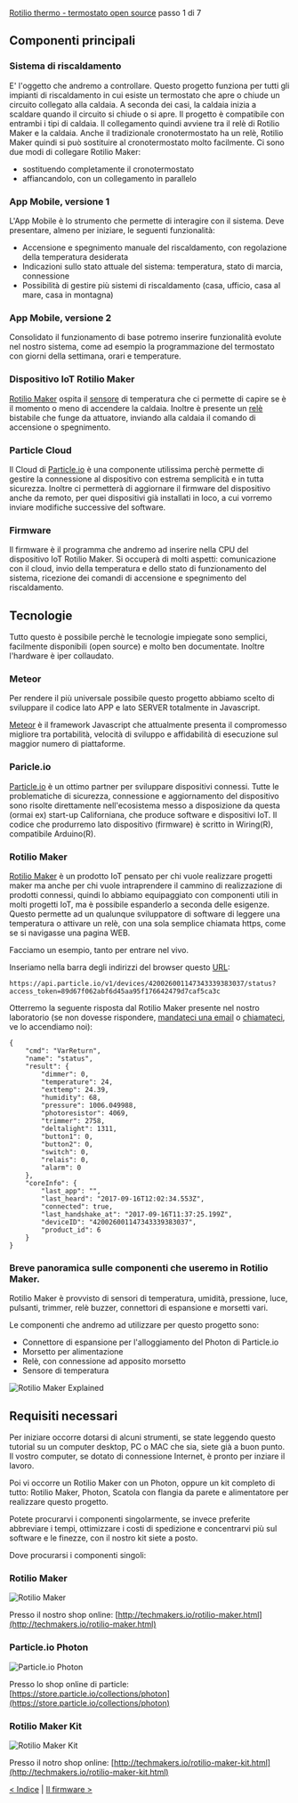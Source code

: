 [Rotilio thermo - termostato open source](README.md) passo 1 di 7

## Componenti principali

### Sistema di riscaldamento

E' l'oggetto che andremo a controllare. Questo progetto funziona per tutti gli impianti di riscaldamento in cui esiste un termostato che apre o chiude un circuito collegato alla caldaia.
A seconda dei casi, la caldaia inizia a scaldare quando il circuito si chiude o si apre. Il progetto è compatibile con entrambi i tipi di caldaia.
Il collegamento quindi avviene tra il relè di Rotilio Maker e la caldaia.
Anche il tradizionale cronotermostato ha un relè, Rotilio Maker quindi si può sostituire al cronotermostato molto facilmente.
Ci sono due modi di collegare Rotilio Maker:

- sostituendo completamente il cronotermostato
- affiancandolo, con un collegamento in parallelo 

### App Mobile, versione 1

L'App Mobile è lo strumento che permette di interagire con il sistema. Deve presentare, almeno per iniziare, le seguenti funzionalità:

- Accensione e spegnimento manuale del riscaldamento, con regolazione della temperatura desiderata
- Indicazioni sullo stato attuale del sistema: temperatura, stato di marcia, connessione
- Possibilità di gestire più sistemi di riscaldamento (casa, ufficio, casa al mare, casa in montagna)

### App Mobile, versione 2

Consolidato il funzionamento di base potremo inserire funzionalità evolute nel nostro sistema, come ad esempio la programmazione del termostato con giorni della settimana, orari e temperature.

### Dispositivo IoT Rotilio Maker

[Rotilio Maker](https://techmakers.io/rotilio-maker.html) ospita il [sensore](https://it.wikipedia.org/wiki/Sensore) di temperatura che ci permette di capire se è il momento o meno di accendere la caldaia. Inoltre è presente un [relè](https://it.wikipedia.org/wiki/Rel%C3%A8) bistabile che funge da attuatore, inviando alla caldaia il comando di accensione o spegnimento.

### Particle Cloud

Il Cloud di [Particle.io](https://particle.io) è una componente utilissima perchè permette di gestire la connessione al dispositivo con estrema semplicità e in tutta sicurezza. Inoltre ci permetterà di aggiornare il firmware del dispositivo anche da remoto, per quei dispositivi già installati in loco, a cui vorremo inviare modifiche successive del software.

### Firmware

Il firmware è il programma che andremo ad inserire nella CPU del dispositivo IoT Rotilio Maker. Si occuperà di molti aspetti: comunicazione con il cloud, invio della temperatura e dello stato di funzionamento del sistema, ricezione dei comandi di accensione e spegnimento del riscaldamento.  


## Tecnologie

Tutto questo è possibile perchè le tecnologie impiegate sono semplici, facilmente disponibili (open source) e molto ben documentate.
Inoltre l'hardware è iper collaudato.

### Meteor

Per rendere il più universale possibile questo progetto abbiamo scelto di sviluppare il codice lato APP e lato SERVER totalmente in Javascript.

[Meteor](https://www.meteor.com) è il framework Javascript che attualmente presenta il compromesso migliore tra portabilità, velocità di sviluppo e affidabilità di esecuzione sul maggior numero di piattaforme.

### Paricle.io

[Particle.io](https://particle.io) è un ottimo partner per sviluppare dispositivi connessi. Tutte le problematiche di sicurezza, connessione e aggiornamento del dispositivo sono risolte direttamente nell'ecosistema messo a disposizione da questa (ormai ex) start-up Californiana, che produce software e dispositivi IoT.
Il codice che produrremo lato dispositivo (firmware) è scritto in Wiring(R), compatibile Arduino(R).

### Rotilio Maker

[Rotilio Maker](https://techmakers.io/rotilio-maker.html) è un prodotto IoT pensato per chi vuole realizzare progetti maker ma anche per chi vuole intraprendere il cammino di realizzazione di prodotti connessi, quindi lo abbiamo equipaggiato con componenti utili in molti progetti IoT, ma è possibile espanderlo a seconda delle esigenze.
Questo permette ad un qualunque sviluppatore di software di leggere una temperatura o attivare un relè, con una sola semplice chiamata https, come se si navigasse una pagina WEB.

Facciamo un esempio, tanto per entrare nel vivo.

Inseriamo nella barra degli indirizzi del browser questo [URL](https://api.particle.io/v1/devices/420026001147343339383037/status?access_token=89d67f062abf6d45aa95f176642479d7caf5ca3c):

```
https://api.particle.io/v1/devices/420026001147343339383037/status?access_token=89d67f062abf6d45aa95f176642479d7caf5ca3c
```

Otterremo la seguente risposta dal Rotilio Maker presente nel nostro laboratorio (se non dovesse rispondere, [mandateci una email](mailto:support@techmakers.io) o [chiamateci](tel:0108315289), ve lo accendiamo noi):

```
{
    "cmd": "VarReturn",
    "name": "status",
    "result": {
        "dimmer": 0,
        "temperature": 24,
        "exttemp": 24.39,
        "humidity": 68,
        "pressure": 1006.049988,
        "photoresistor": 4069,
        "trimmer": 2758,
        "deltalight": 1311,
        "button1": 0,
        "button2": 0,
        "switch": 0,
        "relais": 0,
        "alarm": 0
    },
    "coreInfo": {
        "last_app": "",
        "last_heard": "2017-09-16T12:02:34.553Z",
        "connected": true,
        "last_handshake_at": "2017-09-16T11:37:25.199Z",
        "deviceID": "420026001147343339383037",
        "product_id": 6
    }
}
```

### Breve panoramica sulle componenti che useremo in Rotilio Maker.

Rotilio Maker è provvisto di sensori di temperatura, umidità, pressione, luce, pulsanti, trimmer, relè buzzer, connettori di espansione e morsetti vari.

Le componenti che andremo ad utilizzare per questo progetto sono:

- Connettore di espansione per l'alloggiamento del Photon di Particle.io
- Morsetto per alimentazione
- Relè, con connessione ad apposito morsetto
- Sensore di temperatura

![Rotilio Maker Explained](https://raw.githubusercontent.com/techmakers/rotiliothermo/master/images/RotilioThermoPictures.001.png)

## Requisiti necessari

Per iniziare occorre dotarsi di alcuni strumenti, se state leggendo questo tutorial su un computer desktop, PC o MAC che sia, siete già a buon punto. Il vostro computer, se dotato di connessione Internet, è pronto per inziare il lavoro.

Poi vi occorre un Rotilio Maker con un Photon, oppure un kit completo di tutto: Rotilio Maker, Photon, Scatola con flangia da parete e alimentatore per realizzare questo progetto.

Potete procurarvi i componenti singolarmente, se invece preferite abbreviare i tempi, ottimizzare i costi di spedizione e concentrarvi più sul software e le finezze, con il nostro kit siete a posto.

Dove procurarsi i componenti singoli:

### Rotilio Maker

![Rotilio Maker](https://raw.githubusercontent.com/techmakers/rotiliothermo/master/images/RotilioMaker150.png)

Presso il nostro shop online: [http://techmakers.io/rotilio-maker.html](http://techmakers.io/rotilio-maker.html)

### Particle.io Photon

![Particle.io Photon](https://raw.githubusercontent.com/techmakers/rotiliothermo/master/images/Photon.jpg)

Presso lo shop online di particle: [https://store.particle.io/collections/photon](https://store.particle.io/collections/photon)

### Rotilio Maker Kit
![Rotilio Maker Kit](https://raw.githubusercontent.com/techmakers/rotiliothermo/master/images/RotilioMakerKit.png)

Presso il notro shop online: [http://techmakers.io/rotilio-maker-kit.html](http://techmakers.io/rotilio-maker-kit.html)

[< Indice](README.md) | [Il firmware >](step-02-firmware.md)
 

